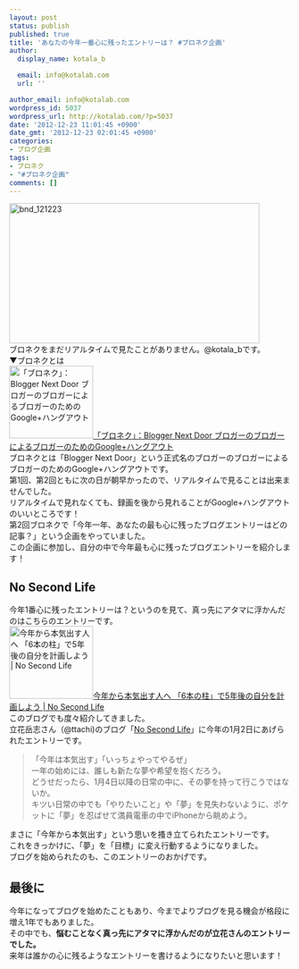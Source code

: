 ```yaml
---
layout: post
status: publish
published: true
title: 'あなたの今年一番心に残ったエントリーは？ #ブロネク企画'
author:
  display_name: kotala_b

  email: info@kotalab.com
  url: ''

author_email: info@kotalab.com
wordpress_id: 5037
wordpress_url: http://kotalab.com/?p=5037
date: '2012-12-23 11:01:45 +0900'
date_gmt: '2012-12-23 02:01:45 +0900'
categories:
- ブログ企画
tags:
- ブロネク
- "#ブロネク企画"
comments: []
---
```

<p><a href="http://kotalab.com/wp-content/uploads/bnd_121223.jpg" target="_blank"><img src="http://kotalab.com/wp-content/uploads/bnd_121223-448x251.jpg" alt="bnd_121223" width="448" height="251" class="alignnone size-large wp-image-5055" /></a><br />
ブロネクをまだリアルタイムで見たことがありません。@kotala_bです。<br />
▼ブロネクとは<br />
<a href="http://bloggernextdoor.info/" target="_blank"><img  class="alignleft" src="http://capture.heartrails.com/150x130?http://bloggernextdoor.info/" alt="「ブロネク」：Blogger Next Door ブロガーのブロガーによるブロガーのためのGoogle+ハングアウト" width="150" height="130" /></a><a href="http://bloggernextdoor.info/" target="_blank">「ブロネク」：Blogger Next Door ブロガーのブロガーによるブロガーのためのGoogle+ハングアウト</a><a href="http://b.hatena.ne.jp/entry/http://bloggernextdoor.info/" target="_blank"><img border="0" src="http://b.hatena.ne.jp/entry/image/http://bloggernextdoor.info/" alt="" /></a><br style="clear:both;" />ブロネクとは「Blogger Next Door」という正式名のブロガーのブロガーによるブロガーのためのGoogle+ハングアウトです。<br />
第1回、第2回ともに次の日が朝早かったので、リアルタイムで見ることは出来ませんでした。<br />
リアルタイムで見れなくても、録画を後から見れることがGoogle+ハングアウトのいいところです！<br />
第2回ブロネクで「今年一年、あなたの最も心に残ったブログエントリーはどの記事？」という企画をやっていました。<br />
この企画に参加し、自分の中で今年最も心に残ったブログエントリーを紹介します！<br />
<!--more--></p>
<h2>No Second Life</h2>
<p>今年1番心に残ったエントリーは？というのを見て、真っ先にアタマに浮かんだのはこちらのエントリーです。<br />
<a href="http://www.ttcbn.net/no_second_life/archives/19748" target="_blank"><img  class="alignleft" src="http://capture.heartrails.com/150x130?http://www.ttcbn.net/no_second_life/archives/19748" alt="今年から本気出す人へ 「6本の柱」で5年後の自分を計画しよう | No Second Life" width="150" height="130" /></a><a href="http://www.ttcbn.net/no_second_life/archives/19748" target="_blank">今年から本気出す人へ 「6本の柱」で5年後の自分を計画しよう | No Second Life</a><a href="http://b.hatena.ne.jp/entry/http://www.ttcbn.net/no_second_life/archives/19748" target="_blank"><img border="0" src="http://b.hatena.ne.jp/entry/image/http://www.ttcbn.net/no_second_life/archives/19748" alt="" /></a><br style="clear:both;" />このブログでも度々紹介してきました。<br />
立花岳志さん（@ttachi)のブログ「<a href="http://www.ttcbn.net/no_second_life/" title="No Second Life" target="_blank">No Second Life</a>」に今年の1月2日にあげられたエントリーです。</p>
<blockquote><p>「今年は本気出す」「いっちょやってやるぜ」<br />
一年の始めには、誰しも新たな夢や希望を抱くだろう。<br />
どうせだったら、1月4日以降の日常の中に、その夢を持って行こうではないか。<br />
キツい日常の中でも「やりたいこと」や「夢」を見失わないように、ポケットに「夢」を忍ばせて満員電車の中でiPhoneから眺めよう。</p></blockquote>
<p>まさに「今年から本気出す」という思いを搔き立てられたエントリーです。<br />
これをきっかけに、「夢」を「目標」に変え行動するようになりました。<br />
ブログを始められたのも、このエントリーのおかげです。</p>
<h2>最後に</h2>
<p>今年になってブログを始めたこともあり、今までよりブログを見る機会が格段に増え1年でもありました。<br />
その中でも、<strong>悩むことなく真っ先にアタマに浮かんだのが立花さんのエントリーでした。</strong><br />
来年は誰かの心に残るようなエントリーを書けるようになりたいと思います！</p>
